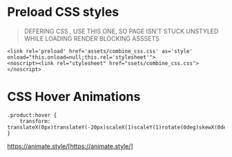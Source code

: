 # Preload CSS styles
> DEFERING CSS , USE THIS ONE, SO PAGE ISN'T STUCK UNSTYLED WHILE LOADING RENDER BLOCKING ASSSETS

```
<link rel='preload' href='assets/combine_css.css' as='style' onload="this.onload=null;this.rel='stylesheet'"> 
<noscript><link rel="stylesheet" href="ssets/combine_css.css"></noscript> 
``` 

# CSS Hover Animations

```
.product:hover {
    transform: translateX(0px)translateY(-20px)scaleX(1)scaleY(1)rotate(0deg)skewX(0deg)skewY(0deg);
}
```

https://animate.style/[https://animate.style/]
